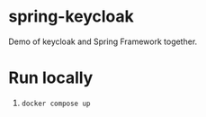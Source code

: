 # spring-keycloak

Demo of keycloak and Spring Framework together.

# Run locally

1. `docker compose up`
